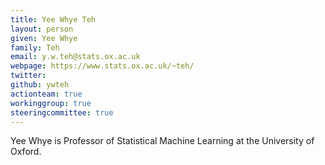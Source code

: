 ```yaml
---
title: Yee Whye Teh
layout: person
given: Yee Whye
family: Teh
email: y.w.teh@stats.ox.ac.uk
webpage: https://www.stats.ox.ac.uk/~teh/
twitter: 
github: ywteh
actionteam: true
workinggroup: true
steeringcommittee: true
---
```


Yee Whye is Professor of Statistical Machine Learning at the University of Oxford.
